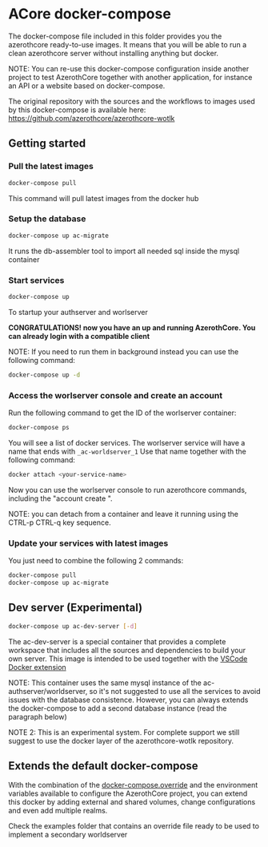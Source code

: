 # ACore docker-compose

The docker-compose file included in this folder provides you the azerothcore ready-to-use images.
It means that you will be able to run a clean azerothcore server without installing anything but docker.

NOTE: You can re-use this docker-compose configuration inside another project to test AzerothCore together
with another application, for instance an API or a website based on docker-compose.

The original repository with the sources and the workflows to images used by this docker-compose is available here: https://github.com/azerothcore/azerothcore-wotlk

## Getting started

### Pull the latest images

```Bash
docker-compose pull
```

This command will pull latest images from the docker hub

### Setup the database

```Bash
docker-compose up ac-migrate
```

It runs the db-assembler tool to import all needed sql inside the mysql container

### Start services

```Bash
docker-compose up
```

To startup your authserver and worlserver

**CONGRATULATIONS! now you have an up and running AzerothCore. You can already login with a compatible client**

NOTE: If you need to run them in background instead you can use the following command:

```Bash
docker-compose up -d
```

### Access the worlserver console and create an account

Run the following command to get the ID of the worlserver container:

```Bash
docker-compose ps
```

You will see a list of docker services. The worlserver service will have a name that ends with `_ac-worldserver_1`
Use that name together with the following command:

```Bash
docker attach <your-service-name>
```

Now you can use the worlserver console to run azerothcore commands, including the "account create <user> <password>".

NOTE: you can detach from a container and leave it running using the CTRL-p CTRL-q key sequence.

### Update your services with latest images

You just need to combine the following 2 commands:

```Bash
docker-compose pull
docker-compose up ac-migrate
```

## Dev server (Experimental)

```Bash
docker-compose up ac-dev-server [-d]
```

The ac-dev-server is a special container that provides a complete workspace that includes all the sources and dependencies to build your own server.
This image is intended to be used together with the [VSCode Docker extension](https://code.visualstudio.com/docs/containers/overview)

NOTE: This container uses the same mysql instance of the ac-authserver/worldserver, so it's not suggested to use all the services to avoid
issues with the database consistence. However, you can always extends the docker-compose to add a second database instance (read the paragraph below)

NOTE 2: This is an experimental system. For complete support we still suggest to use the docker layer of the azerothcore-wotlk repository.


## Extends the default docker-compose

With the combination of the [docker-compose.override](https://docs.docker.com/compose/extends/) and the environment variables available to configure
the AzerothCore project, you can extend this docker by adding external and shared volumes, change configurations and even add multiple realms.

Check the examples folder that contains an override file ready to be used to implement a secondary worldserver

